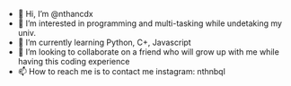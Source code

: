 - 👋 Hi, I’m @nthancdx
- 👀 I’m interested in programming and multi-tasking while undetaking my univ.
- 🌱 I’m currently learning Python, C+, Javascript
- 💞️ I’m looking to collaborate on a friend who will grow up with me while having this coding experience
- 📫 How to reach me is to contact me instagram: nthnbql

<!---
nthancdx/nthancdx is a ✨ special ✨ repository because its `README.md` (this file) appears on your GitHub profile.
You can click the Preview link to take a look at your changes.
--->
